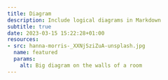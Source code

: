 ```yaml
---
title: Diagram
description: Include logical diagrams in Markdown
subtitle: true
date: 2023-03-15 15:22:28+01:00
resources:
- src: hanna-morris-_XXNjSziZuA-unsplash.jpg
  name: featured
  params:
    alt: Big diagram on the walls of a room
---
```

